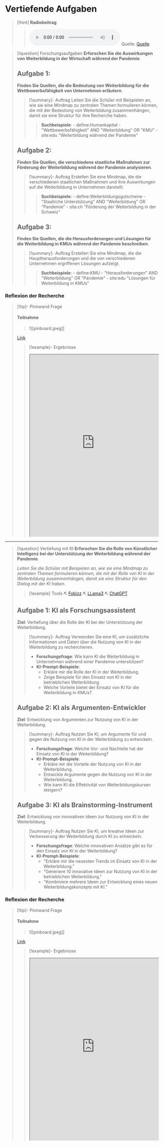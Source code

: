 # Vertiefende Aufgaben
>[!hint] **Radiobeitrag**
>><audio controls><source src="{audiolink}"></audio>
>>Quelle: [Quelle]({url})

>[!question] Forschungsaufgaben
>**Erforschen Sie die Auswirkungen von Weiterbildung in der Wirtschaft während der Pandemie**.
>
>## Aufgabe 1: 
>**Finden Sie Quellen, die die Bedeutung von Weiterbildung für die Wettbewerbsfähigkeit von Unternehmen erläutern**. 
>>[!summary]- Auftrag
>>Leiten Sie die Schüler mit Beispielen an, wie sie eine Mindmap zu zentralen Themen formulieren können, die mit der Bedeutung von Weiterbildung zusammenhängen, damit sie eine Struktur für ihre Recherche haben.
>>>**Suchbeispiele**: 
>>     - define:Humankapital
>>     - "Wettbewerbsfähigkeit" AND "Weiterbildung" OR "KMU"
>>     - site:edu "Weiterbildung während der Pandemie"
>
>## Aufgabe 2: 
>**Finden Sie Quellen, die verschiedene staatliche Maßnahmen zur Förderung der Weiterbildung während der Pandemie analysieren**. 
>>[!summary]- Auftrag
>>Erstellen Sie eine Mindmap, die die verschiedenen staatlichen Maßnahmen und ihre Auswirkungen auf die Weiterbildung in Unternehmen darstellt.
>>>**Suchbeispiele**: 
>>     - define:Weiterbildungsgutscheine
>>     - "Staatliche Unterstützung" AND "Weiterbildung" OR "Pandemie"
>>     - site:ch "Förderung der Weiterbildung in der Schweiz"
>
>## Aufgabe 3: 
>**Finden Sie Quellen, die die Herausforderungen und Lösungen für die Weiterbildung in KMUs während der Pandemie beschreiben**.
>>[!summary]- Auftrag
>>Erstellen Sie eine Mindmap, die die Hauptherausforderungen und die von verschiedenen Unternehmen ergriffenen Lösungen aufzeigt.
>>>**Suchbeispiele**: 
>>     - define:KMU
>>     - "Herausforderungen" AND "Weiterbildung" OR "Pandemie"
>>     - site:edu "Lösungen für Weiterbildung in KMUs"
### Reflexion der Recherche
>[!tip]- Pinnwand
>Frage
>#### Teilnahme
>>![[pinboard.jpeg]]
>
>[Link](https://pinboard.streamlit.app)
>>[!example]- Ergebnisse
>>
>><iframe width="100%" height="600" src="https://pinerge.streamlit.app/?embed=true" allowfullscreen allow="geolocation *; autoplay; encrypted-media"></iframe>

---

>[!question] Vertiefung mit KI
>**Erforschen Sie die Rolle von Künstlicher Intelligenz bei der Unterstützung der Weiterbildung während der Pandemie**.
>
>*Leiten Sie die Schüler mit Beispielen an, wie sie eine Mindmap zu zentralen Themen formulieren können, die mit der Rolle von KI in der Weiterbildung zusammenhängen, damit sie eine Struktur für den Dialog mit der KI haben*.
>
>>[!example] Tools
>>⛏ [Fobizz](https://tools.fobizz.com/go)
>>⛏ [LLama3](https://www.llama2.ai/)
>>⛏ [ChatGPT](https://chatgpt.com/)
>
>## Aufgabe 1: **KI als Forschungsassistent**
> **Ziel**: Vertiefung über die Rolle der KI bei der Unterstützung der Weiterbildung.
>>[!summary]- Auftrag
>>Verwenden Sie eine KI, um zusätzliche Informationen und Daten über die Nutzung von KI in der Weiterbildung zu recherchieren.
>> - **Forschungsfrage**: Wie kann KI die Weiterbildung in Unternehmen während einer Pandemie unterstützen?
>> - **KI-Prompt-Beispiele**:
>>     - Erkläre mir die Rolle der KI in der Weiterbildung.
>>     - Zeige Beispiele für den Einsatz von KI in der betrieblichen Weiterbildung.
>>     - Welche Vorteile bietet der Einsatz von KI für die Weiterbildung in KMUs?
>
>## Aufgabe 2: **KI als Argumenten-Entwickler**
> **Ziel**: Entwicklung von Argumenten zur Nutzung von KI in der Weiterbildung.
>>[!summary]- Auftrag
>> Nutzen Sie KI, um Argumente für und gegen die Nutzung von KI in der Weiterbildung zu entwickeln.
>> - **Forschungsfrage**: Welche Vor- und Nachteile hat der Einsatz von KI in der Weiterbildung?
>> - **KI-Prompt-Beispiele**:
>>     - Erkläre mir die Vorteile der Nutzung von KI in der Weiterbildung.
>>     - Entwickle Argumente gegen die Nutzung von KI in der Weiterbildung.
>>     - Wie kann KI die Effektivität von Weiterbildungskursen steigern?
>
>## Aufgabe 3: **KI als Brainstorming-Instrument**
> **Ziel**: Entwicklung von innovativen Ideen zur Nutzung von KI in der Weiterbildung.
>>[!summary]- Auftrag
>> Nutzen Sie KI, um kreative Ideen zur Verbesserung der Weiterbildung durch KI zu entwickeln.
>> - **Forschungsfrage**: Welche innovativen Ansätze gibt es für den Einsatz von KI in der Weiterbildung?
>> - **KI-Prompt-Beispiele**:
>>     - "Erkläre mir die neuesten Trends im Einsatz von KI in der Weiterbildung."
>>     - "Generiere 10 innovative Ideen zur Nutzung von KI in der betrieblichen Weiterbildung."
>>     - "Kombiniere mehrere Ideen zur Entwicklung eines neuen Weiterbildungskonzepts mit KI."
### Reflexion der Recherche
>[!tip]- Pinnwand
>Frage
>#### Teilnahme
>>![[pinboard.jpeg]]
>
>[Link](https://pinboard.streamlit.app)
>>[!example]- Ergebnisse
>>
>><iframe width="100%" height="600" src="https://pinerge.streamlit.app/?embed=true" allowfullscreen allow="geolocation *; autoplay; encrypted-media"></iframe>
